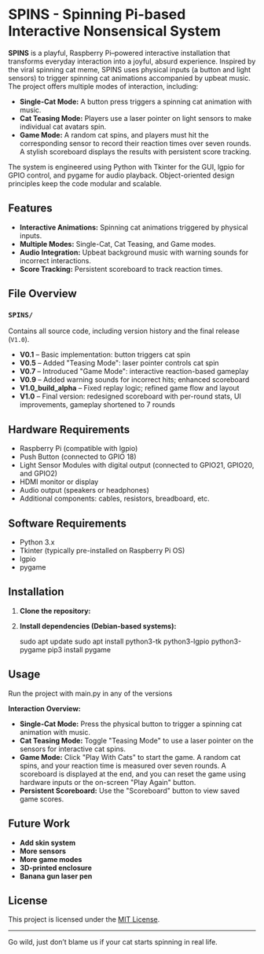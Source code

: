 # SPINS - Spinning Pi-based Interactive Nonsensical System

**SPINS** is a playful, Raspberry Pi–powered interactive installation that transforms everyday interaction into a joyful, absurd experience. Inspired by the viral spinning cat meme, SPINS uses physical inputs (a button and light sensors) to trigger spinning cat animations accompanied by upbeat music. The project offers multiple modes of interaction, including:

- **Single-Cat Mode:** A button press triggers a spinning cat animation with music.
- **Cat Teasing Mode:** Players use a laser pointer on light sensors to make individual cat avatars spin.
- **Game Mode:** A random cat spins, and players must hit the corresponding sensor to record their reaction times over seven rounds. A stylish scoreboard displays the results with persistent score tracking.

The system is engineered using Python with Tkinter for the GUI, lgpio for GPIO control, and pygame for audio playback. Object-oriented design principles keep the code modular and scalable.

## Features

- **Interactive Animations:** Spinning cat animations triggered by physical inputs.
- **Multiple Modes:** Single-Cat, Cat Teasing, and Game modes.
- **Audio Integration:** Upbeat background music with warning sounds for incorrect interactions.
- **Score Tracking:** Persistent scoreboard to track reaction times.

## File Overview

### `SPINS/`
Contains all source code, including version history and the final release (`V1.0`).

- **V0.1** – Basic implementation: button triggers cat spin  
- **V0.5** – Added "Teasing Mode": laser pointer controls cat spin  
- **V0.7** – Introduced "Game Mode": interactive reaction-based gameplay  
- **V0.9** – Added warning sounds for incorrect hits; enhanced scoreboard  
- **V1.0_build_alpha** – Fixed replay logic; refined game flow and layout  
- **V1.0** – Final version: redesigned scoreboard with per-round stats, UI improvements, gameplay shortened to 7 rounds


## Hardware Requirements

- Raspberry Pi (compatible with lgpio)
- Push Button (connected to GPIO 18)
- Light Sensor Modules with digital output (connected to GPIO21, GPIO20, and GPIO2)
- HDMI monitor or display
- Audio output (speakers or headphones)
- Additional components: cables, resistors, breadboard, etc.


## Software Requirements

- Python 3.x
- Tkinter (typically pre-installed on Raspberry Pi OS)
- lgpio
- pygame


## Installation

1. **Clone the repository:**

2. **Install dependencies (Debian-based systems):**

   sudo apt update
   sudo apt install python3-tk python3-lgpio python3-pygame
   pip3 install pygame


## Usage

Run the project with main.py in any of the versions

**Interaction Overview:**

- **Single-Cat Mode:** Press the physical button to trigger a spinning cat animation with music.
- **Cat Teasing Mode:** Toggle "Teasing Mode" to use a laser pointer on the sensors for interactive cat spins.
- **Game Mode:** Click "Play With Cats" to start the game. A random cat spins, and your reaction time is measured over seven rounds. A scoreboard is displayed at the end, and you can reset the game using hardware inputs or the on-screen "Play Again" button.
- **Persistent Scoreboard:** Use the "Scoreboard" button to view saved game scores.

## Future Work

- **Add skin system**  
- **More sensors**  
- **More game modes**  
- **3D-printed enclosure**  
- **Banana gun laser pen**

## License

This project is licensed under the [MIT License](LICENSE).

---

Go wild, just don’t blame us if your cat starts spinning in real life.
